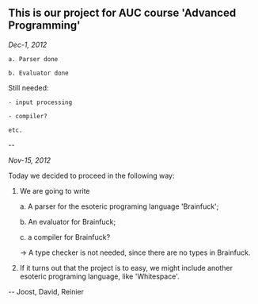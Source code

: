 This is our project for AUC course 'Advanced Programming'
--

*Dec-1, 2012*

    a. Parser done
    
    b. Evaluator done
    
Still needed: 

    - input processing
    
    - compiler?
    
    etc.
 
 
--

*Nov-15, 2012*

Today we decided to proceed in the following way:

1) We are going to write

    a. A parser for the esoteric programing language 'Brainfuck';
    
    b. An evaluator for Brainfuck;
    
    c. a compiler for Brainfuck?
    
    -> A type checker is not needed, since there are no types in Brainfuck.
    
2) If it turns out that the project is to easy, we might include another esoteric programing language, like 'Whitespace'.

-- Joost, David, Reinier
